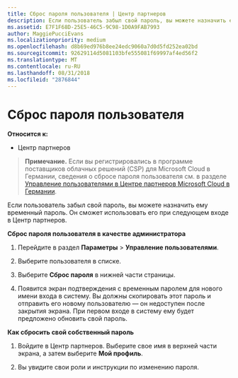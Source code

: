 ```yaml
---
title: Сброс пароля пользователя | Центр партнеров
description: Если пользователь забыл свой пароль, вы можете назначить ему новый временный пароль. Он сможет использовать его при следующем входе в Центр партнеров.
ms.assetid: E7F1F68D-25E5-46C5-9C98-1D0A9FAB7993
author: MaggiePucciEvans
ms.localizationpriority: medium
ms.openlocfilehash: d8b69ed976b8ee24edc9060a7d0d5fd252ea02bd
ms.sourcegitcommit: 92629114d5081103bfe555081f69997af4ed56f2
ms.translationtype: MT
ms.contentlocale: ru-RU
ms.lasthandoff: 08/31/2018
ms.locfileid: "2876844"
---
```

# <a name="reset-a-user-password"></a>Сброс пароля пользователя

**Относится к:**

-  Центр партнеров
   
>**Примечание.** Если вы регистрировались в программе поставщиков облачных решений (CSP) для Microsoft Cloud в Германии, сведения о сбросе пароля пользователя см. в разделе [Управление пользователями в Центре партнеров Microsoft Cloud в Германии](user-management-in-partner-center-for-microsoft-cloud-germany.md).

Если пользователь забыл свой пароль, вы можете назначить ему временный пароль. Он сможет использовать его при следующем входе в Центр партнеров.

**Сброс пароля пользователя в качестве администратора**

1.  Перейдите в раздел **Параметры** &gt; **Управление пользователями**.
2.  Выберите пользователя в списке.

3.  Выберите **Сброс пароля** в нижней части страницы.

4.  Появится экран подтверждения с временным паролем для нового имени входа в систему. Вы должны скопировать этот пароль и отправить его новому пользователю — он недоступен после закрытия экрана. При первом входе в систему ему будет предложено обновить свой пароль.

**Как сбросить свой собственный пароль**

1.  Войдите в Центр партнеров. Выберите свое имя в верхней части экрана, а затем выберите **Мой профиль**.

2.  Вы увидите свои роли и инструкции по изменению пароля.

 

 



